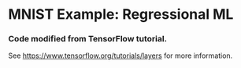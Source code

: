 # MNIST Example: Regressional ML
### Code modified from TensorFlow tutorial.
See https://www.tensorflow.org/tutorials/layers for more information.
